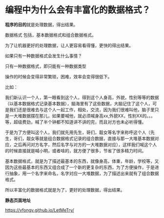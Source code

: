 # 编程中为什么会有丰富化的数据格式？

**程序的目的**就是处理数据，得出结果。

数据格式 包括，基本数据格式和组合数据格式。

为了让机器更好的处理数据，让人更容易看得懂，更快的得出结果。

如果只有一种数据格式会发生什么事情？

只有一种数据格式，即只能有一种数据类型

操作的时候会变得非常繁琐，困难，效率会变得很低下。

比如：

我们新认识一个人，第一眼看到这个人，得到这个人身高，外貌，性别等等的数据（以基本数据格式记录基本数据），脑海里有了这些数据，大脑记住了这个人，可是我们还是很难去与这个人一起工作，相处，交流，因为我们很难叫他，脑子里只是一大堆数据摆在那儿，如果要喊他，就必须喊身高xx,外貌XX，性别XX的。。。等，超级费劲，喊了半个钟都不知道讲不讲的完，而且对方也未必听得懂。

于是为了方便叫这个人，我们就先用先生，哥们，靓女等名字来称呼这个人（先生，哥们，靓女等就是组合数据格式记录的组合数据，直接与那一大堆基本数据对应，之后再问对方名字，然后名字与对方的一大堆数据对应），这样我们喊这个人的时候直接就是喊小明，或者啥的，就方便了很多，节省了很多精力时间。

基本数据格式，就是为了描述最基本的东西，就像身高，体重，年龄，学校等，又因为这些最基本的东西又组合成了一个新的更复杂的东西，为了方便操作，于是进行抽象，用一个名字来命名，名字对应一大堆数据，为了描述出来就有了组合数据格式。

所以丰富化的数据格式就是为了，更好的处理数据，得出结果。

**静态页面地址**

https://vfongv.github.io/LetMeTry/
